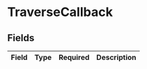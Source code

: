 # TraverseCallback


## Fields

| Field       | Type        | Required    | Description |
| ----------- | ----------- | ----------- | ----------- |